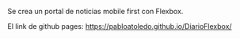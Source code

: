 Se crea un portal de noticias mobile first con Flexbox.

El link de github pages:
https://pabloatoledo.github.io/DiarioFlexbox/